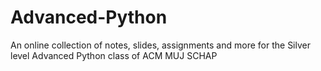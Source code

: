 # Advanced-Python
An online collection of notes, slides, assignments and more for the Silver level Advanced Python class of ACM MUJ SCHAP
